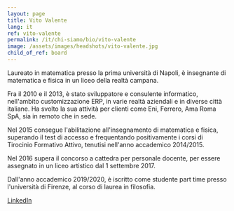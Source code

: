 ```yaml
---
layout: page
title: Vito Valente
lang: it
ref: vito-valente
permalink: /it/chi-siamo/bio/vito-valente
image: /assets/images/headshots/vito-valente.jpg
child_of_ref: board
---
```


Laureato in matematica presso la prima università di Napoli, è insegnante di matematica e fisica in un liceo della realtà campana.

Fra il 2010 e il 2013, è stato sviluppatore e consulente informatico, nell'ambito customizzazione ERP, in varie realtà aziendali e in diverse città italiane.  Ha svolto la sua attività per clienti come Eni, Ferrero, Ama Roma SpA, sia in remoto che in sede.

Nel 2015 consegue l'abilitazione all'insegnamento di matematica e fisica, superando il test di accesso e frequentando positivamente i corsi di Tirocinio Formativo Attivo, tenutisi nell'anno accademico 2014/2015.

Nel 2016 supera il concorso a cattedra per personale docente, per essere assegnato in un liceo artistico dal 1 settembre 2017.

Dall'anno accademico 2019/2020, è iscritto come studente part time presso l'università di Firenze, al corso di laurea in filosofia.

[LinkedIn](https://www.linkedin.com/in/vito-valente-9687875a/)
